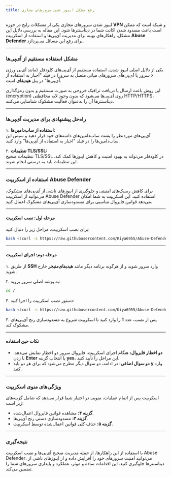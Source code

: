 ```yaml
---
title: رفع مشکل ایبوز شدن سرورهای مجازی
---
```


ایبوز شدن سرورهای مجازی یکی از مشکلات رایج در حوزه **VPN** و شبکه است که ممکن است باعث مسدود شدن اکانت شما در دیتاسنترها شود. این مقاله به بررسی دلایل این مشکل، راهکارهای بهینه برای مدیریت آی‌پی‌ها و استفاده از اسکریپت **Abuse Defender** برای رفع این مسائل می‌پردازد.  

---

### **مشکل استفاده مستقیم از آی‌پی‌ها**  
یکی از دلایل اصلی ایبوز شدن، استفاده مستقیم از آی‌پی‌های کلودفلر (مانند آی‌پی ورژن ۶ سرور یا آی‌پی‌های سرورهای میانی متصل به سرور) در فیلد "اجبار به استفاده از آی‌پی‌ها" در پنل **هیدیفای** است.  

این روش باعث ارسال یا دریافت ترافیک خروجی به صورت مستقیم و بدون رمزگذاری (encryption) روی آی‌پی‌ها می‌شود که بدون وجود لایه محافظتی HTTP/HTTPS، دیتاسنترها آن را به‌عنوان فعالیت مشکوک شناسایی می‌کنند.  

---

### **راه‌حل پیشنهادی برای مدیریت آی‌پی‌ها**  

۱. **استفاده از ساب‌دامین‌ها:**  
   آی‌پی‌های موردنظر را پشت ساب‌دامین‌های دامنه‌های خود قرار دهید و سپس این ساب‌دامین‌ها را در فیلد "اجبار به استفاده از آی‌پی‌ها" وارد کنید.  

۲. **تنظیمات TLS/SSL:**  
   تنظیمات صحیح TLS/SSL در کلودفلر می‌تواند به بهبود امنیت و کاهش ایبوزها کمک کند. این تنظیمات باید به درستی انجام شوند.  

---

### **استفاده از اسکریپت Abuse Defender**  
برای کاهش ریسک‌های امنیتی و جلوگیری از ایبوزهای ناشی از آی‌پی‌های مشکوک، می‌توانید از اسکریپت Abuse Defender استفاده کنید. این اسکریپت به شما امکان می‌دهد قوانین فایروال مناسبی برای مسدودسازی آی‌پی‌های مشکوک اعمال کنید.  

---

#### **مرحله اول: نصب اسکریپت**  
برای نصب اسکریپت، مراحل زیر را دنبال کنید:  

<div dir="ltr">

```bash
bash <(curl -s https://raw.githubusercontent.com/Kiya6955/Abuse-Defender/main/abuse-defender.sh)
```

</div>

---

#### **مرحله دوم: اجرای اسکریپت**  

۱. از طریق **SSH** وارد سرور شوید و از هرگونه برنامه دیگر مانند **هیدیفای‌منیجر** خارج شوید.  

۲. به پوشه اصلی سرور بروید:  
<div dir="ltr">

```bash
cd /
```

</div>

۳. دستور نصب اسکریپت را اجرا کنید:  
<div dir="ltr">

```bash
bash <(curl -s https://raw.githubusercontent.com/Kiya6955/Abuse-Defender/main/abuse-defender.sh)
```

</div>

۴. پس از نصب، عدد **1** را وارد کنید تا اسکریپت شروع به مسدودسازی رنج آی‌پی‌های مشکوک کند.  

---

#### **نکات حین استفاده**  

- **دو اخطار فایروال:** هنگام اجرای اسکریپت، فایروال سرور دو اخطار نمایش می‌دهد. با زدن **Enter** یا انتخاب گزینه **yes**، این مراحل را تأیید کنید.  
- **دو سوال اضافی:** در ادامه، دو سوال دیگر مطرح می‌شود که برای هر دو باید **y** وارد کنید.  

---

### **ویژگی‌های منوی اسکریپت**  

اسکریپت پس از اتمام عملیات، منویی در اختیار شما قرار می‌دهد که شامل گزینه‌های زیر است:  

- **گزینه ۴:** مشاهده قوانین فایروال اعمال‌شده.  
- **گزینه ۳:** مسدودسازی دستی رنج آی‌پی‌ها.  
- **گزینه ۵:** حذف کلی قوانین اعمال‌شده توسط اسکریپت.  

---

### **نتیجه‌گیری**  
با استفاده از این راهکارها، از جمله مدیریت صحیح آی‌پی‌ها و نصب اسکریپت Abuse Defender، می‌توانید امنیت سرورهای خود را افزایش داده و از ایبوزهای ناشی از دیتاسنترها جلوگیری کنید. این اقدامات ساده و موثر، عملکرد و پایداری سرورهای شما را تضمین می‌کند.  
